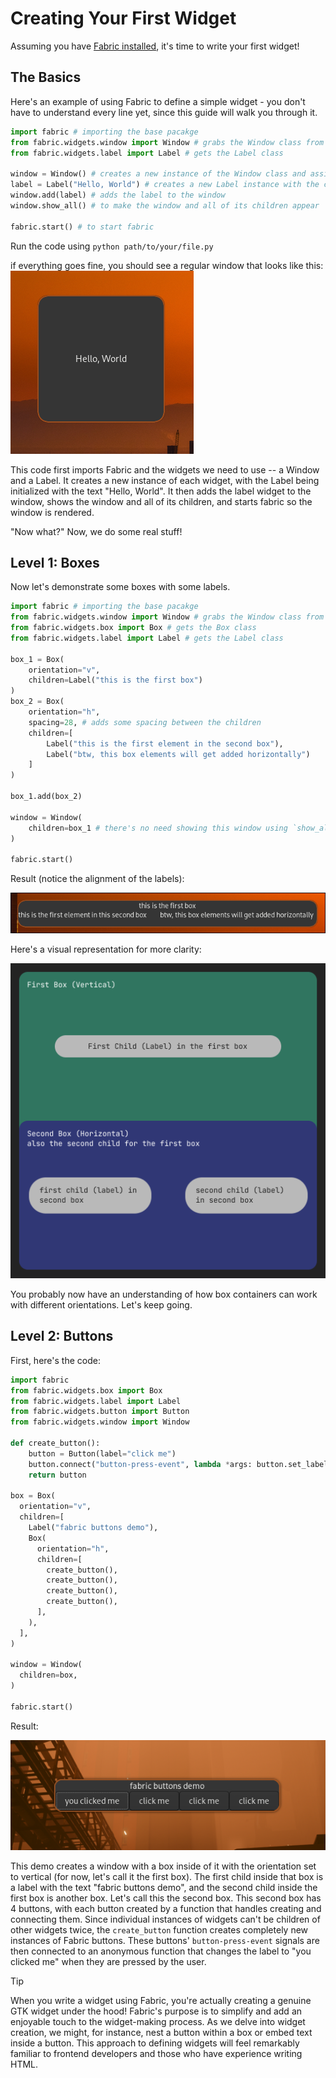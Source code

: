 # Creating Your First Widget
Assuming you have [Fabric installed](installation-guide.md), it's time to write your first widget!

## The Basics
Here's an example of using Fabric to define a simple widget - you don't have to understand every line yet, since this guide will walk you through it.

```python
import fabric # importing the base pacakge
from fabric.widgets.window import Window # grabs the Window class from Fabric
from fabric.widgets.label import Label # gets the Label class

window = Window() # creates a new instance of the Window class and assign it to the `window` variable
label = Label("Hello, World") # creates a new Label instance with the content being "Hello, World" and assigns it to `label`
window.add(label) # adds the label to the window
window.show_all() # to make the window and all of its children appear

fabric.start() # to start fabric
```
Run the code using `python path/to/your/file.py`

if everything goes fine, you should see a regular window that looks like this:
![](assets/first-widget-label.png)

This code first imports Fabric and the widgets we need to use -- a Window and a Label. It creates a new instance of each widget, with the Label being initialized with the text "Hello, World". It then adds the label widget to the window, shows the window and all of its children, and starts fabric so the window is rendered.

"Now what?" Now, we do some real stuff!

## Level 1: Boxes
Now let's demonstrate some boxes with some labels.
```python
import fabric # importing the base pacakge
from fabric.widgets.window import Window # grabs the Window class from Fabric
from fabric.widgets.box import Box # gets the Box class
from fabric.widgets.label import Label # gets the Label class

box_1 = Box(
    orientation="v",
    children=Label("this is the first box")
)
box_2 = Box(
    orientation="h",
    spacing=28, # adds some spacing between the children
    children=[
        Label("this is the first element in the second box"),
        Label("btw, this box elements will get added horizontally")
    ]
)

box_1.add(box_2)

window = Window(
    children=box_1 # there's no need showing this window using `show_all()`; it'll show them itself because the children are already passed
)

fabric.start()
```
Result (notice the alignment of the labels):

![](assets/first-widget-box.png)

Here's a visual representation for more clarity:

![](assets/first-widget-box-help.png)

You probably now have an understanding of how box containers can work with different orientations. Let's keep going.

## Level 2: Buttons
First, here's the code:
```python
import fabric
from fabric.widgets.box import Box
from fabric.widgets.label import Label
from fabric.widgets.button import Button
from fabric.widgets.window import Window

def create_button():
    button = Button(label="click me")
    button.connect("button-press-event", lambda *args: button.set_label("you clicked me"))
    return button

box = Box(
  orientation="v",
  children=[
    Label("fabric buttons demo"),
    Box(
      orientation="h",
      children=[
        create_button(),
        create_button(),
        create_button(),
        create_button(),
      ],
    ),
  ],
)

window = Window(
  children=box,
)

fabric.start()
```
Result:

![](assets/first-widget-button.png)

This demo creates a window with a box inside of it with the orientation set to vertical (for now, let's call it the first box). The first child inside that box is a label with the text "fabric buttons demo", and the second child inside the first box is another box. Let's call this the second box. This second box has 4 buttons, with each button created by a function that handles creating and connecting them. Since individual instances of widgets can't be children of other widgets twice, the `create_button` function creates completely new instances of Fabric buttons. These buttons' `button-press-event` signals are then connected to an anonymous function that changes the label to "you clicked me" when they are pressed by the user.


> [!TIP]
> When you write a widget using Fabric, you're actually creating a genuine GTK widget under the hood! Fabric's purpose is to simplify and add an enjoyable touch to the widget-making process. As we delve into widget creation, we might, for instance, nest a button within a box or embed text inside a button. This approach to defining widgets will feel remarkably familiar to frontend developers and those who have experience writing HTML.
